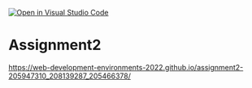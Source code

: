 [![Open in Visual Studio Code](https://classroom.github.com/assets/open-in-vscode-c66648af7eb3fe8bc4f294546bfd86ef473780cde1dea487d3c4ff354943c9ae.svg)](https://classroom.github.com/online_ide?assignment_repo_id=7945331&assignment_repo_type=AssignmentRepo)
# Assignment2
 
 https://web-development-environments-2022.github.io/assignment2-205947310_208139287_205466378/
